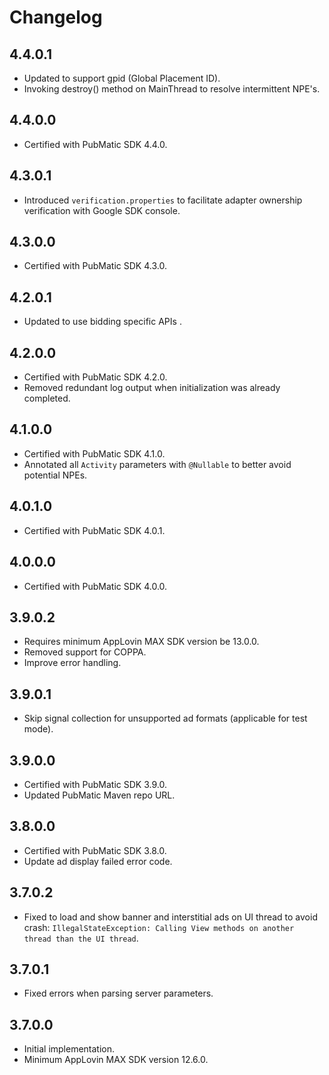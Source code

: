 # Changelog

## 4.4.0.1
* Updated to support gpid (Global Placement ID).
* Invoking destroy() method on MainThread to resolve intermittent NPE's.

## 4.4.0.0
* Certified with PubMatic SDK 4.4.0.

## 4.3.0.1
* Introduced `verification.properties` to facilitate adapter ownership verification with Google SDK console.

## 4.3.0.0
* Certified with PubMatic SDK 4.3.0.

## 4.2.0.1
* Updated to use bidding specific APIs .

## 4.2.0.0
* Certified with PubMatic SDK 4.2.0.
* Removed redundant log output when initialization was already completed.

## 4.1.0.0
* Certified with PubMatic SDK 4.1.0.
* Annotated all `Activity` parameters with `@Nullable` to better avoid potential NPEs.

## 4.0.1.0
* Certified with PubMatic SDK 4.0.1.

## 4.0.0.0
* Certified with PubMatic SDK 4.0.0.

## 3.9.0.2
* Requires minimum AppLovin MAX SDK version be 13.0.0.
* Removed support for COPPA.
* Improve error handling.

## 3.9.0.1
* Skip signal collection for unsupported ad formats (applicable for test mode).

## 3.9.0.0
* Certified with PubMatic SDK 3.9.0.
* Updated PubMatic Maven repo URL.

## 3.8.0.0
* Certified with PubMatic SDK 3.8.0.
* Update ad display failed error code.

## 3.7.0.2
* Fixed to load and show banner and interstitial ads on UI thread to avoid crash: `IllegalStateException: Calling View methods on another thread than the UI thread`.   

## 3.7.0.1
* Fixed errors when parsing server parameters.

## 3.7.0.0
* Initial implementation.
* Minimum AppLovin MAX SDK version 12.6.0.
